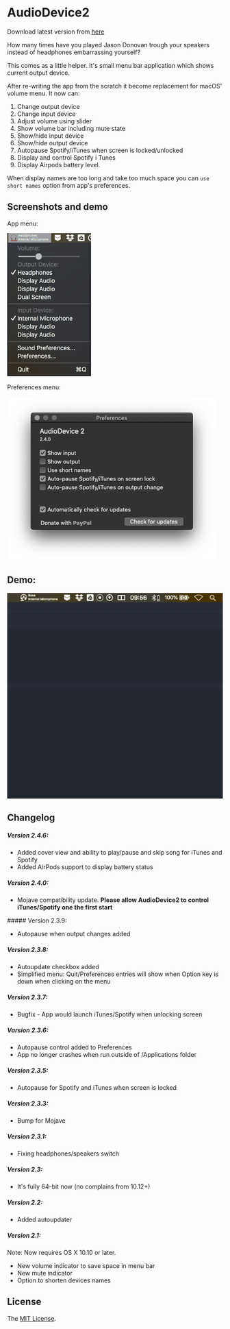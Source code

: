 # AudioDevice2

Download latest version from [here][download]

How many times have you played Jason Donovan trough your speakers instead of headphones embarrassing yourself?

This comes as a little helper. It's small menu bar application which shows current output device.

After re-writing the app from the scratch it become replacement for macOS' volume menu. It now can:

1. Change output device
2. Change input device
3. Adjust volume using slider
4. Show volume bar including mute state
5. Show/hide input device
6. Show/hide output device
7. Autopause Spotify/iTunes when screen is locked/unlocked
8. Display and control Spotify i Tunes
9. Display Airpods battery level.

When display names are too long and take too much space you can `use short names` option from app's preferences.

## Screenshots and demo

App menu:

![menu]

Preferences menu:

![preferences]


## Demo:

![appdemo]

## Changelog

##### Version 2.4.6:

* Added cover view and ability to play/pause and skip song for iTunes and Spotify
* Added AirPods support to display battery status

##### Version 2.4.0:

* Mojave compatibility update. **Please allow AudioDevice2 to control iTunes/Spotify one the first start**

##### Version 2.3.9:

* Autopause when output changes added

##### Version 2.3.8:

* Autoupdate checkbox added
* Simplified menu: Quit/Preferences entries will show when Option key is down when clicking on the menu

##### Version 2.3.7:

* Bugfix - App would launch iTunes/Spotify when unlocking screen

##### Varsion 2.3.6:

* Autopause control added to Preferences
* App no longer crashes when run outside of /Applications folder

##### Version 2.3.5:

* Autopause for Spotify and iTunes when screen is locked

##### Version 2.3.3:

* Bump for Mojave

##### Version 2.3.1:

* Fixing headphones/speakers switch

##### Version 2.3:

* It's fully 64-bit now (no complains from 10.12+)

##### Version 2.2:

* Added autoupdater

##### Version 2.1:

Note: Now requires OS X 10.10 or later.

* New volume indicator to save space in menu bar
* New mute indicator
* Option to shorten devices names

## License
The [MIT License](LICENSE).

[menu]: /images/menu.png
[preferences]: /images/preferences.png
[appdemo]: /images/appdemo.gif
[download]: https://github.com/tbrek/AudioDevice2/releases/latest

